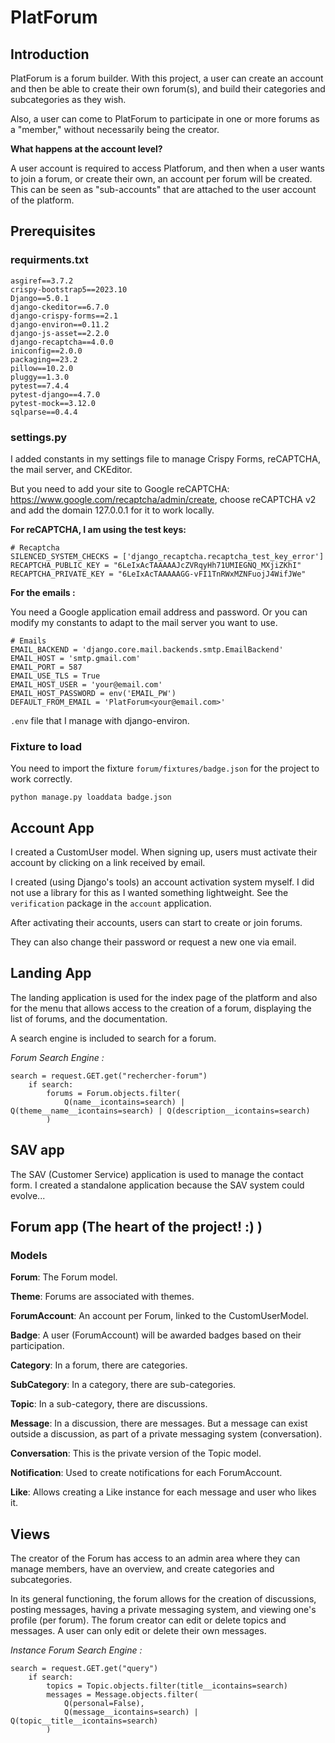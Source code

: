 # PlatForum

## Introduction

PlatForum is a forum builder. With this project, a user can create an account and then be able to
create their own forum(s), and build their categories and subcategories as they wish.

Also, a user can come to PlatForum to participate in one or more forums as a "member," without necessarily
being the creator.

**What happens at the account level?**

A user account is required to access Platforum, and then when a user wants to join a forum, or create their own,
an account per forum will be created. This can be seen as "sub-accounts" that are attached to the user account of the
platform.

## Prerequisites

### requirments.txt

```
asgiref==3.7.2
crispy-bootstrap5==2023.10
Django==5.0.1
django-ckeditor==6.7.0
django-crispy-forms==2.1
django-environ==0.11.2
django-js-asset==2.2.0
django-recaptcha==4.0.0
iniconfig==2.0.0
packaging==23.2
pillow==10.2.0
pluggy==1.3.0
pytest==7.4.4
pytest-django==4.7.0
pytest-mock==3.12.0
sqlparse==0.4.4
```

### settings.py

I added constants in my settings file to manage Crispy Forms, reCAPTCHA, the mail server, and CKEditor.

But you need to add your site to Google reCAPTCHA: https://www.google.com/recaptcha/admin/create,
choose reCAPTCHA v2 and add the domain 127.0.0.1 for it to work locally.

**For reCAPTCHA, I am using the test keys:**

```
# Recaptcha
SILENCED_SYSTEM_CHECKS = ['django_recaptcha.recaptcha_test_key_error']
RECAPTCHA_PUBLIC_KEY = "6LeIxAcTAAAAAJcZVRqyHh71UMIEGNQ_MXjiZKhI"
RECAPTCHA_PRIVATE_KEY = "6LeIxAcTAAAAAGG-vFI1TnRWxMZNFuojJ4WifJWe"
```

**For the emails :**

You need a Google application email address and password. Or you can modify my constants to
adapt to the mail server you want to use.

```
# Emails
EMAIL_BACKEND = 'django.core.mail.backends.smtp.EmailBackend'
EMAIL_HOST = 'smtp.gmail.com'
EMAIL_PORT = 587
EMAIL_USE_TLS = True
EMAIL_HOST_USER = 'your@email.com'
EMAIL_HOST_PASSWORD = env('EMAIL_PW')
DEFAULT_FROM_EMAIL = 'PlatForum<your@email.com>'
```

```.env``` file that I manage with django-environ.

### Fixture to load

You need to import the fixture ```forum/fixtures/badge.json``` for the project to work correctly.

```
python manage.py loaddata badge.json
```

## Account App

I created a CustomUser model. When signing up, users must activate their account by clicking on a link received by
email.

I created (using Django's tools) an account activation system myself. I did not use a library for
this as I wanted something lightweight. See the ```verification``` package in the ```account``` application.

After activating their accounts, users can start to create or join forums.

They can also change their password or request a new one via email.

## Landing App

The landing application is used for the index page of the platform and also for the menu that allows access to
the creation of a forum, displaying the list of forums, and the documentation.

A search engine is included to search for a forum.

*Forum Search Engine :*

```
search = request.GET.get("rechercher-forum")
    if search:
        forums = Forum.objects.filter(
            Q(name__icontains=search) | Q(theme__name__icontains=search) | Q(description__icontains=search)
        )
```

## SAV app

The SAV (Customer Service) application is used to manage the contact form. I created a standalone application because
the
SAV system could evolve...

## Forum app (The heart of the project! :) )

### Models

**Forum**: The Forum model.

**Theme**: Forums are associated with themes.

**ForumAccount**: An account per Forum, linked to the CustomUserModel.

**Badge**: A user (ForumAccount) will be awarded badges based on their participation.

**Category**: In a forum, there are categories.

**SubCategory**: In a category, there are sub-categories.

**Topic**: In a sub-category, there are discussions.

**Message**: In a discussion, there are messages. But a message can exist outside a discussion, as part of
a private messaging system (conversation).

**Conversation**: This is the private version of the Topic model.

**Notification**: Used to create notifications for each ForumAccount.

**Like**: Allows creating a Like instance for each message and user who likes it.

## Views

The creator of the Forum has access to an admin area where they can manage members, have an overview, and create
categories and subcategories.

In its general functioning, the forum allows for the creation of discussions, posting messages, having a
private messaging system, and viewing one's profile (per forum).
The forum creator can edit or delete topics and messages. A user can only edit or
delete their own messages.

*Instance Forum Search Engine :*

```
search = request.GET.get("query")
    if search:
        topics = Topic.objects.filter(title__icontains=search)
        messages = Message.objects.filter(
            Q(personal=False),
            Q(message__icontains=search) | Q(topic__title__icontains=search)
        )
```
